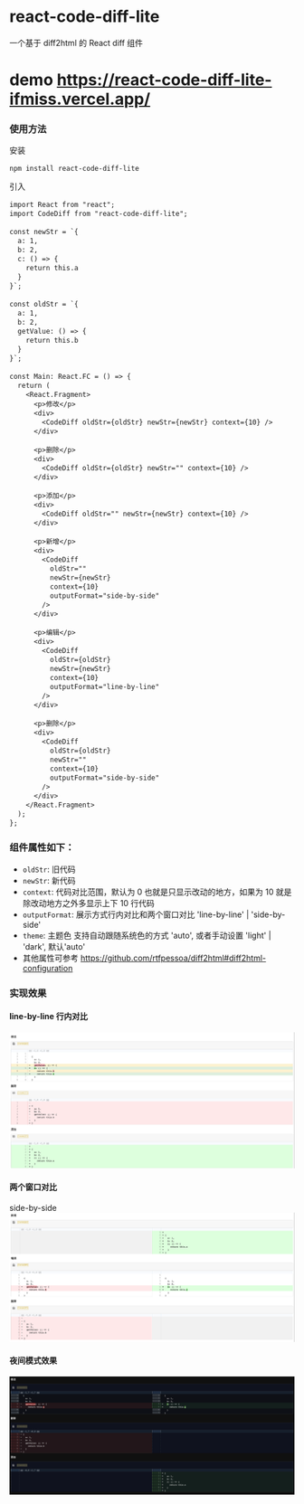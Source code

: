 # react-code-diff-lite

一个基于 diff2html 的 React diff 组件

# demo https://react-code-diff-lite-ifmiss.vercel.app/

### 使用方法

安装

```code
npm install react-code-diff-lite
```

引入

```tsx
import React from "react";
import CodeDiff from "react-code-diff-lite";

const newStr = `{
  a: 1,
  b: 2,
  c: () => {
    return this.a
  }
}`;

const oldStr = `{
  a: 1,
  b: 2,
  getValue: () => {
    return this.b
  }
}`;

const Main: React.FC = () => {
  return (
    <React.Fragment>
      <p>修改</p>
      <div>
        <CodeDiff oldStr={oldStr} newStr={newStr} context={10} />
      </div>

      <p>删除</p>
      <div>
        <CodeDiff oldStr={oldStr} newStr="" context={10} />
      </div>

      <p>添加</p>
      <div>
        <CodeDiff oldStr="" newStr={newStr} context={10} />
      </div>

      <p>新增</p>
      <div>
        <CodeDiff
          oldStr=""
          newStr={newStr}
          context={10}
          outputFormat="side-by-side"
        />
      </div>

      <p>编辑</p>
      <div>
        <CodeDiff
          oldStr={oldStr}
          newStr={newStr}
          context={10}
          outputFormat="line-by-line"
        />
      </div>

      <p>删除</p>
      <div>
        <CodeDiff
          oldStr={oldStr}
          newStr=""
          context={10}
          outputFormat="side-by-side"
        />
      </div>
    </React.Fragment>
  );
};
```

### 组件属性如下：

- `oldStr`: 旧代码
- `newStr`: 新代码
- `context`: 代码对比范围，默认为 0 也就是只显示改动的地方，如果为 10 就是除改动地方之外多显示上下 10 行代码
- `outputFormat`: 展示方式行内对比和两个窗口对比 'line-by-line' | 'side-by-side'
- `theme`: 主题色 支持自动跟随系统色的方式 'auto', 或者手动设置 'light' | 'dark', 默认'auto'
- 其他属性可参考 https://github.com/rtfpessoa/diff2html#diff2html-configuration

### 实现效果

#### line-by-line 行内对比

![](https://raw.githubusercontent.com/IFmiss/react-code-diff/master/src/inline.png)

#### 两个窗口对比

side-by-side
![](https://raw.githubusercontent.com/IFmiss/react-code-diff/master/src/outline.png)

#### 夜间模式效果
![](https://raw.githubusercontent.com/IFmiss/react-code-diff/master/src/dark-mode.png)

